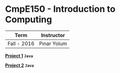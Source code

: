 # CmpE150 - Introduction to Computing
Term | Instructor
-----| ----------
Fall - 2016 | Pınar Yolum 

**[Project 1](https://github.com/bekir96/BOUN_PROJECTS/tree/master/CMPE150/Project1) `Java`**

**[Project 2](https://github.com/bekir96/BOUN_PROJECTS/tree/master/CMPE150/Project2) `Java`**
